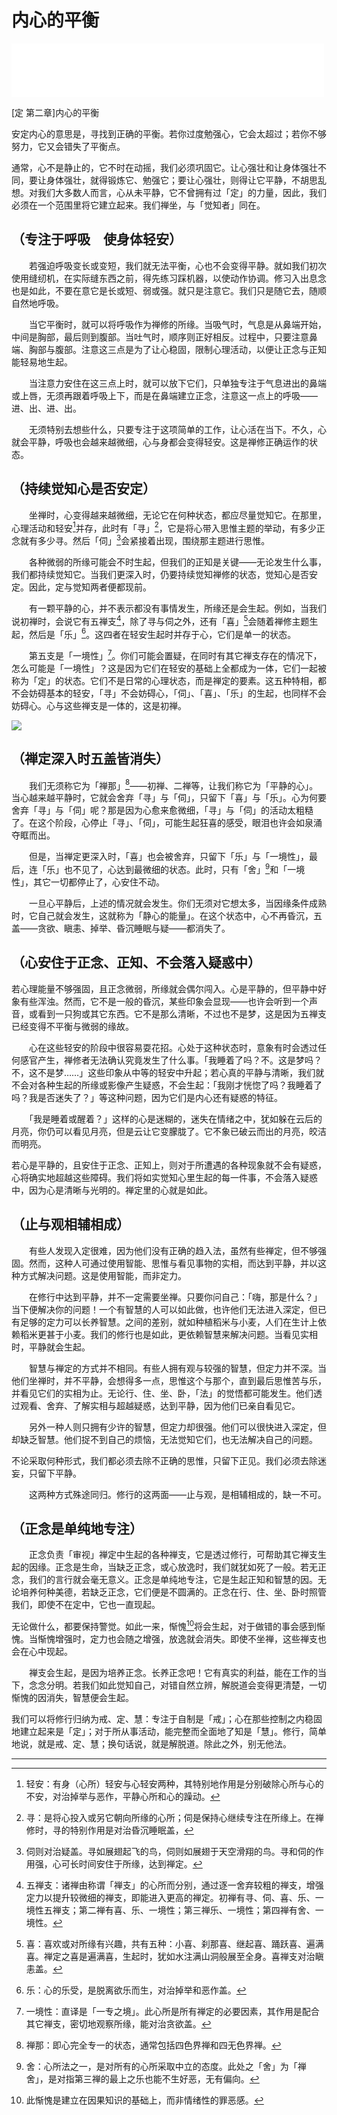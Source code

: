 # 内心的平衡

<iframe frameborder="0" marginwidth="0" marginheight="0" width=500 height=86 src="./mp3/36-0.mp3"></iframe>

[定 第二章]内心的平衡

安定内心的意思是，寻找到正确的平衡。若你过度勉强心，它会太超过；若你不够努力，它又会错失了平衡点。

通常，心不是静止的，它不时在动摇，我们必须巩固它。让心强壮和让身体强壮不同，要让身体强壮，就得锻炼它、勉强它；要让心强壮，则得让它平静，不胡思乱想。对我们大多数人而言，心从未平静，它不曾拥有过「定」的力量，因此，我们必须在一个范围里将它建立起来。我们禅坐，与「觉知者」同在。

## （专注于呼吸　使身体轻安）

　　若强迫呼吸变长或变短，我们就无法平衡，心也不会变得平静。就如我们初次使用缝纫机，在实际缝东西之前，得先练习踩机器，以使动作协调。修习入出息念也是如此，不要在意它是长或短、弱或强。就只是注意它。我们只是随它去，随顺自然地呼吸。

　　当它平衡时，就可以将呼吸作为禅修的所缘。当吸气时，气息是从鼻端开始，中间是胸部，最后则到腹部。当吐气时，顺序则正好相反。过程中，只要注意鼻端、胸部与腹部。注意这三点是为了让心稳固，限制心理活动，以便让正念与正知能轻易地生起。

　　当注意力安住在这三点上时，就可以放下它们，只单独专注于气息进出的鼻端或上唇，无须再跟着呼吸上下，而是在鼻端建立正念，注意这一点上的呼吸——进、出、进、出。

　　无须特别去想些什么，只要专注于这项简单的工作，让心活在当下。不久，心就会平静，呼吸也会越来越微细，心与身都会变得轻安。这是禅修正确运作的状态。

## （持续觉知心是否安定）

　　坐禅时，心变得越来越微细，无论它在何种状态，都应尽量觉知它。在那里，心理活动和轻安[^1]并存，此时有「寻」[^2]，它是将心带入思惟主题的举动，有多少正念就有多少寻。然后「伺」[^3]会紧接着出现，围绕那主题进行思惟。

　　各种微弱的所缘可能会不时生起，但我们的正知是关键——无论发生什么事，我们都持续觉知它。当我们更深入时，仍要持续觉知禅修的状态，觉知心是否安定。因此，定与觉知两者便都现前。

　　有一颗平静的心，并不表示都没有事情发生，所缘还是会生起。例如，当我们说初禅时，会说它有五禅支[^4]，除了寻与伺之外，还有「喜」[^5]会随着禅修主题生起，然后是「乐」[^6]。这四者在轻安生起时并存于心，它们是单一的状态。

　　第五支是「一境性」[^7]。你们可能会置疑，在同时有其它禅支存在的情况下，怎么可能是「一境性」？这是因为它们在轻安的基础上全都成为一体，它们一起被称为「定」的状态。它们不是日常的心理状态，而是禅定的要素。这五种特相，都不会妨碍基本的轻安，「寻」不会妨碍心，「伺」、「喜」、「乐」的生起，也同样不会妨碍心。心与这些禅支是一体的，这是初禅。

![](./img/36-0.webp)

## （禅定深入时五盖皆消失）

　　我们无须称它为「禅那」[^8]——初禅、二禅等，让我们称它为「平静的心」。当心越来越平静时，它就会舍弃「寻」与「伺」，只留下「喜」与「乐」。心为何要舍弃「寻」与「伺」呢？那是因为心愈来愈微细，「寻」与「伺」的活动太粗糙了。在这个阶段，心停止「寻」、「伺」，可能生起狂喜的感受，眼泪也许会如泉涌夺眶而出。

　　但是，当禅定更深入时，「喜」也会被舍弃，只留下「乐」与「一境性」，最后，连「乐」也不见了，心达到最微细的状态。此时，只有「舍」[^9]和「一境性」，其它一切都停止了，心安住不动。

　　一旦心平静后，上述的情况就会发生。你们无须对它想太多，当因缘条件成熟时，它自己就会发生，这就称为「静心的能量」。在这个状态中，心不再昏沉，五盖——贪欲、瞋恚、掉举、昏沉睡眠与疑——都消失了。

## （心安住于正念、正知、不会落入疑惑中）

若心理能量不够强固，且正念微弱，所缘就会偶尔闯入。心是平静的，但平静中好象有些浑浊。然而，它不是一般的昏沉，某些印象会显现——也许会听到一个声音，或看到一只狗或其它东西。它不是那么清晰，不过也不是梦，这是因为五禅支已经变得不平衡与微弱的缘故。

　　心在这些轻安的阶段中很容易耍花招。心处于这种状态时，意象有时会透过任何感官产生，禅修者无法确认究竟发生了什么事。「我睡着了吗？不。这是梦吗？不，这不是梦……」这些印象从中等的轻安中升起；若心真的平静与清晰，我们就不会对各种生起的所缘或影像产生疑惑，不会生起：「我刚才恍惚了吗？我睡着了吗？我是否迷失了？」等这种问题，因为它们是内心还有疑惑的特征。

　　「我是睡着或醒着？」这样的心是迷糊的，迷失在情绪之中，犹如躲在云后的月亮，你仍可以看见月亮，但是云让它变朦胧了。它不象已破云而出的月亮，皎洁而明亮。

若心是平静的，且安住于正念、正知上，则对于所遭遇的各种现象就不会有疑惑，心将确实地超越这些障碍。我们将如实觉知心里生起的每一件事，不会落入疑惑中，因为心是清晰与光明的。禅定里的心就是如此。

## （止与观相辅相成）

　　有些人发现入定很难，因为他们没有正确的趋入法，虽然有些禅定，但不够强固。然而，这种人可通过使用智能、思惟与看见事物的实相，而达到平静，并以这种方式解决问题。这是使用智能，而非定力。

　　在修行中达到平静，并不一定需要坐禅。只要你问自己：「嗨，那是什么？」当下便解决你的问题！一个有智慧的人可以如此做，也许他们无法进入深定，但已有足够的定力可以长养智慧。之间的差别，就如种植稻米与小麦，人们在生计上依赖稻米更甚于小麦。我们的修行也是如此，更依赖智慧来解决问题。当看见实相时，平静就会生起。

　　智慧与禅定的方式并不相同。有些人拥有观与较强的智慧，但定力并不深。当他们坐禅时，并不平静，会想得多一点，思惟这个与那个，直到最后思惟苦与乐，并看见它们的实相为止。无论行、住、坐、卧，「法」的觉悟都可能发生。他们透过观看、舍弃、了解实相与超越疑惑，达到平静，因为他们已亲自看见它。

　　另外一种人则只拥有少许的智慧，但定力却很强。他们可以很快进入深定，但却缺乏智慧。他们捉不到自己的烦恼，无法觉知它们，也无法解决自己的问题。

不论采取何种形式，我们都必须去除不正确的思惟，只留下正见。我们必须去除迷妄，只留下平静。

　　这两种方式殊途同归。修行的这两面——止与观，是相辅相成的，缺一不可。

## （正念是单纯地专注）

　　正念负责「审视」禅定中生起的各种禅支，它是透过修行，可帮助其它禅支生起的因缘。正念是生命，当缺乏正念，或心放逸时，我们就犹如死了一般。若无正念，我们的言行就会毫无意义。正念是单纯地专注，它是生起正知和智慧的因。无论培养何种美德，若缺乏正念，它们便是不圆满的。正念在行、住、坐、卧时照管我们，即使不在定中，它也一直现起。

无论做什么，都要保持警觉。如此一来，惭愧[^10]将会生起，对于做错的事会感到惭愧。当惭愧增强时，定力也会随之增强，放逸就会消失。即使不坐禅，这些禅支也会在心中现起。

　　禅支会生起，是因为培养正念。长养正念吧！它有真实的利益，能在工作的当下，念念分明。若我们如此觉知自己，对错自然立辨，解脱道会变得更清楚，一切惭愧的因消失，智慧便会生起。

我们可以将修行归纳为戒、定、慧：专注于自制是「戒」；心在那些控制之内稳固地建立起来是「定」；对于所从事活动，能完整而全面地了知是「慧」。修行，简单地说，就是戒、定、慧；换句话说，就是解脱道。除此之外，别无他法。

---

[^1]:轻安：有身（心所）轻安与心轻安两种，其特别地作用是分别破除心所与心的不安，对治掉举与恶作，平静心所和心的躁动。

[^2]:寻：是将心投入或另它朝向所缘的心所；伺是保持心继续专注在所缘上。在禅修时，寻的特别作用是对治昏沉睡眠盖，

[^3]: 伺则对治疑盖。寻如展翅起飞的鸟，伺则如展翅于天空滑翔的鸟。寻和伺的作用强，心可长时间安住于所缘，达到禅定。

[^4]:五禅支：诸禅由称谓「禅支」的心所而分别，通过逐一舍弃较粗的禅支，增强定力以提升较微细的禅支，即能进入更高的禅定。初禅有寻、伺、喜、乐、一境性五禅支；第二禅有喜、乐、一境性；第三禅乐、一境性；第四禅有舍、一境性。

[^5]:喜：喜欢或对所缘有兴趣，共有五种：小喜、刹那喜、继起喜、踊跃喜、遍满喜。禅定之喜是遍满喜，生起时，犹如水注满山洞般展至全身。喜禅支对治瞋恚盖。

[^6]:乐：心的乐受，是脱离欲乐而生，对治掉举和恶作盖。

[^7]:一境性：直译是「一专之境」。此心所是所有禅定的必要因素，其作用是配合其它禅支，密切地观察所缘，能对治贪欲盖。

[^8]:禅那：即心完全专一的状态，通常包括四色界禅和四无色界禅。

[^9]:舍：心所法之一，是对所有的心所采取中立的态度。此处之「舍」为「禅舍」，是对指第三禅的最上之乐也能不生好恶，无有偏向。

[^10]:此惭愧是建立在因果知识的基础上，而非情绪性的罪恶感。

 
